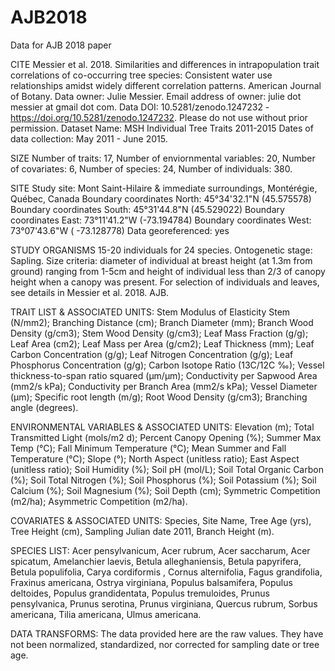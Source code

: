 # AJB2018
Data for AJB 2018 paper

CITE Messier et al. 2018. Similarities and differences in intrapopulation trait correlations of co-occurring tree species: Consistent water use relationships amidst widely different correlation patterns. American Journal of Botany. Data owner: Julie Messier. Email address of owner: julie dot messier at gmail dot com. Data DOI: 10.5281/zenodo.1247232 - https://doi.org/10.5281/zenodo.1247232. Please do not use without prior permission. Dataset Name: MSH Individual Tree Traits 2011-2015 Dates of data collection: May 2011 - June 2015. 

SIZE Number of traits: 17, Number of enviornmental variables: 20, Number of covariates: 6,  Number of species: 24, Number of individuals: 380.

SITE Study site: Mont Saint-Hilaire & immediate surroundings, Montérégie, Québec, Canada Boundary coordinates North: 45°34'32.1"N (45.575578) Boundary coordinates South: 45°31'44.8"N (45.529022) Boundary coordinates East: 73°11'41.2"W (-73.194784) Boundary coordinates West: 73°07'43.6"W ( -73.128778) Data georeferenced: yes

STUDY ORGANISMS 15-20 individuals for 24 species. Ontogenetic stage: Sapling. Size criteria: diameter of individual at breast height (at 1.3m from ground) ranging from 1-5cm and height of individual less than 2/3 of canopy height when a canopy was present. For selection of individuals and leaves, see details in Messier et al. 2018. AJB.

TRAIT LIST & ASSOCIATED UNITS: Stem Modulus of Elasticity Stem (N/mm2); Branching Distance (cm); Branch Diameter (mm); Branch Wood Density (g/cm3); Stem Wood Density (g/cm3); Leaf Mass Fraction (g/g); Leaf Area (cm2); Leaf Mass per Area (g/cm2); Leaf Thickness (mm); Leaf Carbon Concentration (g/g); Leaf Nitrogen Concentration (g/g); Leaf Phosphorus Concentration (g/g); Carbon Isotope Ratio (13C/12C ‰); Vessel thickness-to-span ratio squared (μm/μm); Conductivity per Sapwood Area (mm2/s kPa); Conductivity per Branch Area (mm2/s kPa); Vessel Diameter (μm); Specific root length (m/g); Root Wood Density (g/cm3); Branching angle (degrees).

ENVIRONMENTAL VARIABLES & ASSOCIATED UNITS: Elevation (m); Total Transmitted Light (mols/m2 d); Percent Canopy Opening (%); Summer Max Temp (°C); Fall Minimum Temperature (°C); Mean Summer and Fall Temperature (°C); Slope (°); North Aspect (unitless ratio); East Aspect (unitless ratio); Soil Humidity (%); Soil pH (mol/L); Soil Total Organic Carbon (%); Soil Total Nitrogen (%); Soil Phosphorus (%); Soil Potassium (%); Soil Calcium (%); Soil Magnesium (%); Soil Depth (cm); Symmetric Competition (m2/ha); Asymmetric Competition (m2/ha).

COVARIATES & ASSOCIATED UNITS: Species, Site Name, Tree Age (yrs), Tree Height (cm), Sampling Julian date 2011, Branch Height (m).

SPECIES LIST: Acer pensylvanicum, Acer rubrum, Acer saccharum, Acer spicatum, Amelanchier laevis, Betula alleghaniensis, Betula papyrifera, Betula populifolia, Carya cordiformis , Cornus alternifolia, Fagus grandifolia, Fraxinus americana, Ostrya virginiana, Populus balsamifera, Populus deltoides, Populus grandidentata, Populus tremuloides, Prunus pensylvanica, Prunus serotina, Prunus virginiana, Quercus rubrum, Sorbus americana, Tilia americana, Ulmus americana.

DATA TRANSFORMS: The data provided here are the raw values. They have not been normalized, standardized, nor corrected for sampling date or tree age.
